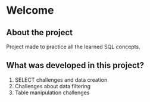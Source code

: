 # Welcome

## About the project

Project made to practice all the learned SQL concepts.

## What was developed in this project?

1. SELECT challenges and data creation
2. Challenges about data filtering
3. Table manipulation challenges
